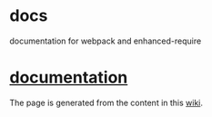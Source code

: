 docs
====

documentation for webpack and enhanced-require

# [documentation](http://webpack.github.io/docs/home.html)

The page is generated from the content in this [wiki](https://github.com/webpack/docs/wiki).
